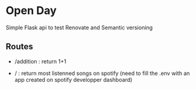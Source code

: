 # Open Day

Simple Flask api to test Renovate and Semantic versioning

## Routes

- /addition : return 1+1

- / : return most listenned songs on spotify (need to fill the .env with an app created on spotify developper dashboard)
